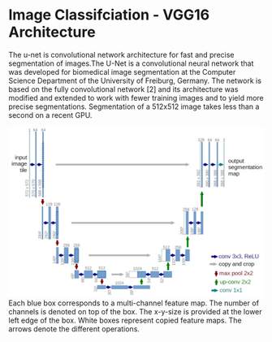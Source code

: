 # Image Classifciation - VGG16 Architecture
The u-net is convolutional network architecture for fast and precise segmentation of images.The U-Net is a convolutional neural network that was developed for biomedical image segmentation at the Computer Science Department of the University of Freiburg, Germany. The network is based on the fully convolutional network [2] and its architecture was modified and extended to work with fewer training images and to yield more precise segmentations. Segmentation of a 512x512 image takes less than a second on a recent GPU.

![alt_text](https://github.com/pnagula/Image_Classification/blob/master/UNet_Arch.jpg)
Each blue box corresponds to a multi-channel feature map. The number of channels is denoted on top of the box. The x-y-size is provided at the lower left edge of the box. White boxes represent copied feature maps. The arrows denote the different operations.

